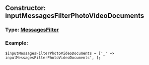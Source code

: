 ## Constructor: inputMessagesFilterPhotoVideoDocuments  



### Type: [MessagesFilter](../types/MessagesFilter.md)

### Example:


```
$inputMessagesFilterPhotoVideoDocuments = ['_' => inputMessagesFilterPhotoVideoDocuments', ];
```